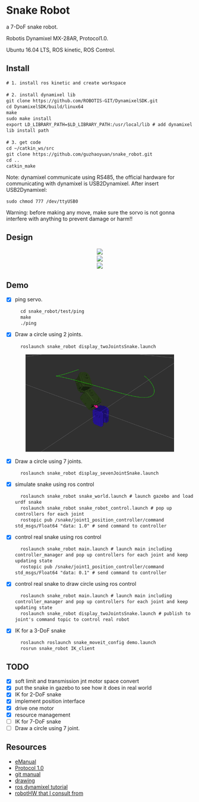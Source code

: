 # Snake Robot

a 7-DoF snake robot.

Robotis Dynamixel MX-28AR, Protocol1.0.

Ubuntu 16.04 LTS, ROS kinetic, ROS Control.

## Install

	# 1. install ros kinetic and create workspace

	# 2. install dynamixel lib
	git clone https://github.com/ROBOTIS-GIT/DynamixelSDK.git
	cd DynamixelSDK/build/linux64
	make
	sudo make install
	export LD_LIBRARY_PATH=$LD_LIBRARY_PATH:/usr/local/lib # add dynamixel lib install path
	
	# 3. get code
	cd ~/catkin_ws/src
	git clone https://github.com/guzhaoyuan/snake_robot.git
	cd ..
	catkin_make
	
Note: dynamixel communicate using RS485, the official hardware for communicating with dynamixel is USB2Dynamixel. After insert USB2Dynamixel:

	sudo chmod 777 /dev/ttyUSB0

Warning: before making any move, make sure the sorvo is not gonna interfere with anything to prevent damage or harm!!

## Design

<center><img src="meta/gif/single.gif" width="400"></center>

<center><img src="meta/gif/double.gif" width="400"></center>

<center><img src="meta/gif/snake.gif" width="400"></center>

## Demo

- [x] ping servo.

		cd snake_robot/test/ping
		make
		./ping

- [x] Draw a circle using 2 joints.

		roslaunch snake_robot display_twoJointsSnake.launch 

<center><img src="meta/pic/demo2.png" width="400"></center>

- [x] Draw a circle using 7 joints.

		roslaunch snake_robot display_sevenJointSnake.launch 

- [x] simulate snake using ros control

		roslaunch snake_robot snake_world.launch # launch gazebo and load urdf snake
		roslaunch snake_robot snake_robot_control.launch # pop up controllers for each joint
		rostopic pub /snake/joint1_position_controller/command std_msgs/Float64 "data: 1.0" # send command to controller

- [x] control real snake using ros control

		roslaunch snake_robot main.launch # launch main including controller_manager and pop up controllers for each joint and keep updating state
		rostopic pub /snake/joint1_position_controller/command std_msgs/Float64 "data: 0.1" # send command to controller

- [x] control real snake to draw circle using ros control
		
		roslaunch snake_robot main.launch # launch main including controller_manager and pop up controllers for each joint and keep updating state
		roslaunch snake_robot display_twoJointsSnake.launch # publish to joint's command topic to control real robot

- [x] IK for a 3-DoF snake

		roslaunch roslaunch snake_moveit_config demo.launch
		rosrun snake_robot IK_client 

## TODO

- [x] soft limit and transmission jnt motor space convert
- [x] put the snake in gazebo to see how it does in real world
- [x] IK for 2-DoF snake
- [x] implement position interface
- [x] drive one motor
- [x] resource management
- [ ] IK for 7-DoF snake
- [ ] Draw a circle using 7 joint.

## Resources

- [eManual](http://support.robotis.com/en/product/actuator/dynamixel/mx_series/mx-28(2.0).htm)
- [Protocol 1.0](https://github.com/ROBOTIS-GIT/DynamixelSDK)
- [git manual](https://github.com/ROBOTIS-GIT/emanual/blob/master/docs/en/dxl/mx/mx-28-2.md)
- [drawing](https://github.com/ROBOTIS-GIT/emanual/blob/master/docs/en/dxl/mx/mx-28-2.md#drawings)
- [ros dynamixel tutorial](http://wiki.ros.org/dynamixel_controllers/Tutorials/Creating%20a%20joint%20torque%20controller)
- [robotHW that I consult from](https://github.com/xmproject/xm_robothw)